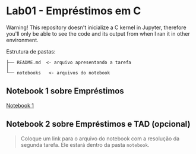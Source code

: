 # Lab01 - Empréstimos em C
Warning! This repository doesn't inicialize a C kernel in Jupyter, therefore you'll only be able to see the code and its output from when I ran it in other environment.

Estrutura de pastas:

~~~
├── README.md  <- arquivo apresentando a tarefa
│
└── notebooks   <- arquivos do notebook
~~~

## Notebook 1 sobre Empréstimos

[Notebook 1](https://github.com/NuitJack/POOstuff_247069/blob/main/lab01/notebook/emprestimo01-ra247069.ipynb)

## Notebook 2 sobre Empréstimos e TAD (opcional)

> Coloque um link para o arquivo do notebook com a resolução da segunda tarefa. Ele estará dentro da pasta `notebook`.
